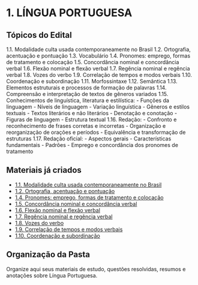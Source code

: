 # 1. LÍNGUA PORTUGUESA

## Tópicos do Edital

1.1. Modalidade culta usada contemporaneamente no Brasil
1.2. Ortografia, acentuação e pontuação
1.3. Vocabulário
1.4. Pronomes: emprego, formas de tratamento e colocação
1.5. Concordância nominal e concordância verbal
1.6. Flexão nominal e flexão verbal
1.7. Regência nominal e regência verbal
1.8. Vozes do verbo
1.9. Correlação de tempos e modos verbais
1.10. Coordenação e subordinação
1.11. Morfossintaxe
1.12. Semântica
1.13. Elementos estruturais e processos de formação de palavras
1.14. Compreensão e interpretação de textos de gêneros variados
1.15. Conhecimentos de linguística, literatura e estilística:
      - Funções da linguagem
      - Níveis de linguagem
      - Variação linguística
      - Gêneros e estilos textuais
      - Textos literários e não literários
      - Denotação e conotação
      - Figuras de linguagem
      - Estrutura textual
1.16. Redação:
      - Confronto e reconhecimento de frases corretas e incorretas
      - Organização e reorganização de orações e períodos
      - Equivalência e transformação de estruturas
1.17. Redação oficial:
      - Aspectos gerais
      - Características fundamentais
      - Padrões
      - Emprego e concordância dos pronomes de tratamento

## Materiais já criados

- [1.1. Modalidade culta usada contemporaneamente no Brasil](./1.1_modalidade_culta_contemporanea.md)
- [1.2. Ortografia, acentuação e pontuação](./1.2_ortografia_acentuacao_pontuacao.md)
- [1.4. Pronomes: emprego, formas de tratamento e colocação](./1.4_pronomes_emprego_tratamento_colocacao.md)
- [1.5. Concordância nominal e concordância verbal](./1.5_concordancia_nominal_verbal.md)
- [1.6. Flexão nominal e flexão verbal](./1.6_flexao_nominal_verbal.md)
- [1.7. Regência nominal e regência verbal](./1.7_regencia_nominal_verbal.md)
- [1.8. Vozes do verbo](./1.8_vozes_do_verbo.md)
- [1.9. Correlação de tempos e modos verbais](./1.9_correlacao_tempos_modos_verbais.md)
- [1.10. Coordenação e subordinação](./1.10_coordenacao_subordinacao.md)

## Organização da Pasta

Organize aqui seus materiais de estudo, questões resolvidas, resumos e anotações sobre Língua Portuguesa.

